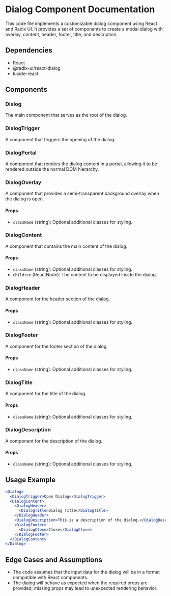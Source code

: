 # Dialog Component Documentation

This code file implements a customizable dialog component using React and Radix UI. It provides a set of components to create a modal dialog with overlay, content, header, footer, title, and description.

## Dependencies
- React
- @radix-ui/react-dialog
- lucide-react

## Components

### Dialog
The main component that serves as the root of the dialog.

### DialogTrigger
A component that triggers the opening of the dialog.

### DialogPortal
A component that renders the dialog content in a portal, allowing it to be rendered outside the normal DOM hierarchy.

### DialogOverlay
A component that provides a semi-transparent background overlay when the dialog is open.

#### Props
- `className` (string): Optional additional classes for styling.

### DialogContent
A component that contains the main content of the dialog.

#### Props
- `className` (string): Optional additional classes for styling.
- `children` (ReactNode): The content to be displayed inside the dialog.

### DialogHeader
A component for the header section of the dialog.

#### Props
- `className` (string): Optional additional classes for styling.

### DialogFooter
A component for the footer section of the dialog.

#### Props
- `className` (string): Optional additional classes for styling.

### DialogTitle
A component for the title of the dialog.

#### Props
- `className` (string): Optional additional classes for styling.

### DialogDescription
A component for the description of the dialog.

#### Props
- `className` (string): Optional additional classes for styling.

## Usage Example
```jsx
<Dialog>
  <DialogTrigger>Open Dialog</DialogTrigger>
  <DialogContent>
    <DialogHeader>
      <DialogTitle>Dialog Title</DialogTitle>
    </DialogHeader>
    <DialogDescription>This is a description of the dialog.</DialogDescription>
    <DialogFooter>
      <DialogClose>Close</DialogClose>
    </DialogFooter>
  </DialogContent>
</Dialog>
```

## Edge Cases and Assumptions
- The code assumes that the input data for the dialog will be in a format compatible with React components.
- The dialog will behave as expected when the required props are provided; missing props may lead to unexpected rendering behavior.

